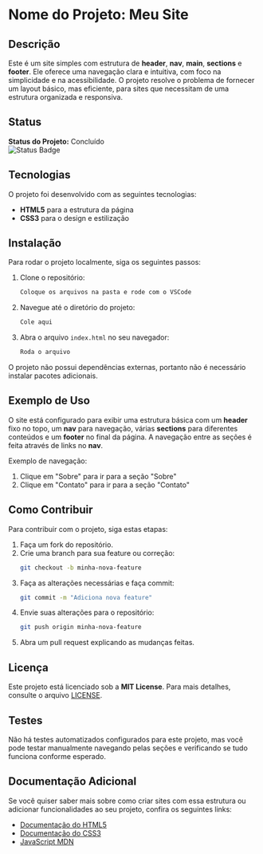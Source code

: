 # Nome do Projeto: Meu Site

## Descrição
Este é um site simples com estrutura de **header**, **nav**, **main**, **sections** e **footer**. Ele oferece uma navegação clara e intuitiva, com foco na simplicidade e na acessibilidade. O projeto resolve o problema de fornecer um layout básico, mas eficiente, para sites que necessitam de uma estrutura organizada e responsiva.

## Status
**Status do Projeto:** Concluído  
![Status Badge](https://img.shields.io/badge/status-concluído-brightgreen)

## Tecnologias
O projeto foi desenvolvido com as seguintes tecnologias:
- **HTML5** para a estrutura da página
- **CSS3** para o design e estilização

## Instalação

Para rodar o projeto localmente, siga os seguintes passos:

1. Clone o repositório:
    ```bash
    Coloque os arquivos na pasta e rode com o VSCode 
    ```

2. Navegue até o diretório do projeto:
    ```bash
    Cole aqui
    ```

3. Abra o arquivo `index.html` no seu navegador:
    ```bash
    Roda o arquivo
    ```

O projeto não possui dependências externas, portanto não é necessário instalar pacotes adicionais.

## Exemplo de Uso

O site está configurado para exibir uma estrutura básica com um **header** fixo no topo, um **nav** para navegação, várias **sections** para diferentes conteúdos e um **footer** no final da página. A navegação entre as seções é feita através de links no **nav**.

Exemplo de navegação:
1. Clique em "Sobre" para ir para a seção "Sobre"
2. Clique em "Contato" para ir para a seção "Contato"

## Como Contribuir

Para contribuir com o projeto, siga estas etapas:

1. Faça um fork do repositório.
2. Crie uma branch para sua feature ou correção:
    ```bash
    git checkout -b minha-nova-feature
    ```
3. Faça as alterações necessárias e faça commit:
    ```bash
    git commit -m "Adiciona nova feature"
    ```
4. Envie suas alterações para o repositório:
    ```bash
    git push origin minha-nova-feature
    ```
5. Abra um pull request explicando as mudanças feitas.

## Licença

Este projeto está licenciado sob a **MIT License**. Para mais detalhes, consulte o arquivo [LICENSE](LICENSE).

## Testes

Não há testes automatizados configurados para este projeto, mas você pode testar manualmente navegando pelas seções e verificando se tudo funciona conforme esperado.

## Documentação Adicional

Se você quiser saber mais sobre como criar sites com essa estrutura ou adicionar funcionalidades ao seu projeto, confira os seguintes links:

- [Documentação do HTML5](https://developer.mozilla.org/pt-BR/docs/Web/HTML)
- [Documentação do CSS3](https://developer.mozilla.org/pt-BR/docs/Web/CSS)
- [JavaScript MDN](https://developer.mozilla.org/pt-BR/docs/Web/JavaScript)
